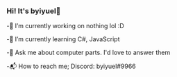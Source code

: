### Hi! It's byiyuel👋

-🔭 I’m currently working on nothing lol :D

-🌱 I’m currently learning C#, JavaScript

-💬 Ask me about computer parts. I'd love to answer them

-📬 How to reach me; Discord: byiyuel#9966 

